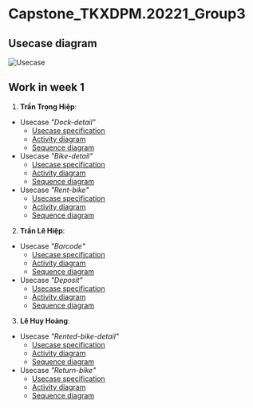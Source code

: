# Capstone_TKXDPM.20221_Group3
## Usecase diagram
<picture>
  <img alt="Usecase" src="https://github.com/lquochieu/Capstone_TKXDPM.20221_Group3/tree/week1/Requirement%20Analysis/Usecase%20Diagram/UC%20RentalBike.png">
  </picture>
  
## Work in week 1
1. **Trần Trọng Hiệp**:
- Usecase *"Dock-detail"*
  + [Usecase specification](https://github.com/lquochieu/Capstone_TKXDPM.20221_Group3/tree/week1/Requirement%20Analysis/SRS.pdf)
  + [Activity diagram](https://github.com/lquochieu/Capstone_TKXDPM.20221_Group3/tree/week1/Requirement%20Analysis/Activity%20Diagram/dock-detail.png)
  + [Sequence diagram](https://github.com/lquochieu/Capstone_TKXDPM.20221_Group3/tree/week1/Architectural%20Design/Sequence%20Diagram/Dock-detail.png)
- Usecase *"Bike-detail"*
  + [Usecase specification](https://github.com/lquochieu/Capstone_TKXDPM.20221_Group3/tree/week1/Requirement%20Analysis/SRS.pdf)
  + [Activity diagram](https://github.com/lquochieu/Capstone_TKXDPM.20221_Group3/tree/week1/Requirement%20Analysis/Activity%20Diagram/bike-detail.png)
  + [Sequence diagram](https://github.com/lquochieu/Capstone_TKXDPM.20221_Group3/tree/week1/Architectural%20Design/Sequence%20Diagram/Bike-detail.png)
- Usecase *"Rent-bike"*
  + [Usecase specification](https://github.com/lquochieu/Capstone_TKXDPM.20221_Group3/tree/week1/Requirement%20Analysis/SRS.pdf)
  + [Activity diagram](https://github.com/lquochieu/Capstone_TKXDPM.20221_Group3/tree/week1/Requirement%20Analysis/Activity%20Diagram/rent-bike.png)
  + [Sequence diagram](https://github.com/lquochieu/Capstone_TKXDPM.20221_Group3/tree/week1/Architectural%20Design/Sequence%20Diagram/Rent-bike.png)
2. **Trần Lê Hiệp**:
- Usecase *"Barcode"*
  + [Usecase specification](https://github.com/lquochieu/Capstone_TKXDPM.20221_Group3/tree/week1/Requirement%20Analysis/SRS.pdf)
  + [Activity diagram](https://github.com/lquochieu/Capstone_TKXDPM.20221_Group3/tree/week1/Requirement%20Analysis/Activity%20Diagram/barcode.png)
  + [Sequence diagram](https://github.com/lquochieu/Capstone_TKXDPM.20221_Group3/tree/week1/Architectural%20Design/Sequence%20Diagram/Barcode.png)
- Usecase *"Deposit"*
  + [Usecase specification](https://github.com/lquochieu/Capstone_TKXDPM.20221_Group3/tree/week1/Requirement%20Analysis/SRS.pdf)
  + [Activity diagram](https://github.com/lquochieu/Capstone_TKXDPM.20221_Group3/tree/week1/Requirement%20Analysis/Activity%20Diagram/Deposit.png)
  + [Sequence diagram](https://github.com/lquochieu/Capstone_TKXDPM.20221_Group3/tree/week1/Architectural%20Design/Sequence%20Diagram/Deposit.png)
3. **Lê Huy Hoàng**:
- Usecase *"Rented-bike-detail"*
  + [Usecase specification](https://github.com/lquochieu/Capstone_TKXDPM.20221_Group3/tree/week1/Requirement%20Analysis/SRS.pdf)
  + [Activity diagram](https://github.com/lquochieu/Capstone_TKXDPM.20221_Group3/tree/week1/Requirement%20Analysis/Activity%20Diagram/Rented-bike-detail.png)
  + [Sequence diagram](https://github.com/lquochieu/Capstone_TKXDPM.20221_Group3/tree/week1/Architectural%20Design/Sequence%20Diagram/Rented-bike-detail.png)
- Usecase *"Return-bike"*
  + [Usecase specification](https://github.com/lquochieu/Capstone_TKXDPM.20221_Group3/tree/week1/Requirement%20Analysis/SRS.pdf)
  + [Activity diagram](https://github.com/lquochieu/Capstone_TKXDPM.20221_Group3/tree/week1/Requirement%20Analysis/Activity%20Diagram/Return-bike.png)
  + [Sequence diagram](https://github.com/lquochieu/Capstone_TKXDPM.20221_Group3/tree/week1/Architectural%20Design/Sequence%20Diagram/Return-bike.png)
